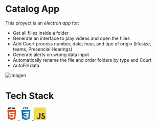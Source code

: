 # Catalog App

This proyect is an *electron app* for:

* Get all fiiles inside a folder
* Generate an interface to play videos and open the fiiles
* Add Court process number, date, hour, and tipe of origin (lifesize, teams, Presencial Hearings)
* Generate alerts on wrong data input
* Automatically rename the file and order folders by type and Court
* AutoFill data 

![imagen](https://user-images.githubusercontent.com/68616152/189502650-4de09ab0-bffb-4985-b4ae-d904bbcb8120.png)

# Tech Stack

  <a href="https://www.w3.org/html/" target="_blank"> <img src="https://raw.githubusercontent.com/devicons/devicon/master/icons/html5/html5-original-wordmark.svg" alt="html5" width="40" height="40"/> </a> 
  <a href="https://www.w3schools.com/css/" target="_blank"> <img src="https://raw.githubusercontent.com/devicons/devicon/master/icons/css3/css3-original-wordmark.svg" alt="css3" width="40" height="40"/> </a> 
  <a href="https://developer.mozilla.org/en-US/docs/Web/JavaScript" target="_blank"> <img src="https://raw.githubusercontent.com/devicons/devicon/master/icons/javascript/javascript-original.svg" alt="javascript" width="40" height="40"/> </a> 
 
